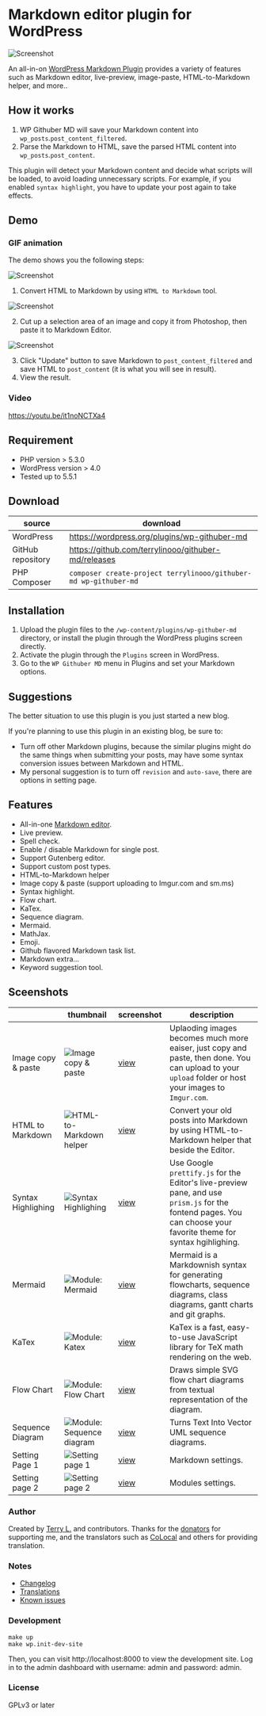 # Markdown editor plugin for WordPress

![Screenshot](./assets/images/wp-githuber-md-cover.png)

An all-in-on [WordPress Markdown Plugin](https://terryl.in/en/repository/wordpress-markdown-plugin-githuber-md/) provides a variety of features such as Markdown editor, live-preview, image-paste, HTML-to-Markdown helper, and more..

## How it works

1. WP Githuber MD will save your Markdown content into `wp_posts`.`post_content_filtered`.
2. Parse the Markdown to HTML, save the parsed HTML content into `wp_posts`.`post_content`.

This plugin will detect your Markdown content and decide what scripts will be loaded, to avoid loading unnecessary scripts.
For example, if you enabled `syntax highlight`, you have to update your post again to take effects.

## Demo

### GIF animation

The demo shows you the following steps:

![Screenshot](./assets/images/screenshot-1.gif)

1. Convert HTML to Markdown by using `HTML to Markdown` tool.

![Screenshot](./assets/images/screenshot-2.gif)

2. Cut up a selection area of an image and copy it from Photoshop, then paste it to Markdown Editor.

![Screenshot](./assets/images/screenshot-3.gif)

3. Click "Update" button to save Markdown to `post_content_filtered` and save HTML to `post_content` (it is what you will see in result). 
4. View the result.

### Video

https://youtu.be/it1noNCTXa4

## Requirement

* PHP version > 5.3.0
* WordPress version > 4.0
* Tested up to 5.5.1

## Download

| source | download | 
| --- | --- | 
| WordPress | https://wordpress.org/plugins/wp-githuber-md |
| GitHub repository | https://github.com/terrylinooo/githuber-md/releases | 
| PHP Composer | `composer create-project terrylinooo/githuber-md wp-githuber-md` |

## Installation

1. Upload the plugin files to the `/wp-content/plugins/wp-githuber-md` directory, or install the plugin through the WordPress plugins screen directly.
2. Activate the plugin through the `Plugins` screen in WordPress.
3. Go to the `WP Githuber MD` menu in Plugins and set your Markdown options.

## Suggestions

The better situation to use this plugin is you just started a new blog.

If you're planning to use this plugin in an existing blog, be sure to:

- Turn off other Markdown plugins, because the similar plugins might do the same things when submitting your posts, may have some syntax conversion issues between Markdown and HTML.
- My personal suggestion is to turn off `revision` and `auto-save`, there are options in setting page.

## Features

* All-in-one [Markdown editor](https://markdown-editor.github.io/).
* Live preview.
* Spell check.
* Enable / disable Markdown for single post.
* Support Gutenberg editor.
* Support custom post types.
* HTML-to-Markdown helper
* Image copy & paste (support uploading to Imgur.com and sm.ms)
* Syntax highlight.
* Flow chart.
* KaTex.
* Sequence diagram.
* Mermaid.
* MathJax.
* Emoji.
* Github flavored Markdown task list.
* Markdown extra...
* Keyword suggestion tool.

## Sceenshots

|  | thumbnail | screenshot | description |
| --- | --- | --- | --- |
| Image copy & paste | ![Image copy & paste](https://i.imgur.com/gX4buPZ.gif) | [view](https://i.imgur.com/FObsHBG.gif) | Uplaoding images becomes much more eaiser, just copy and paste, then done. You can upload to your `upload` folder or host your images to `Imgur.com`. |
| HTML to Markdown | ![HTML-to-Markdown helper](https://i.imgur.com/P5bOKn8.gif) |[view](https://i.imgur.com/DmLhnXM.gif) | Convert your old posts into Markdown by using HTML-to-Markdown helper that beside the Editor. |
| Syntax Highlighing | ![Syntax Highlighing](https://i.imgur.com/sJclXdRm.png)  |[view](https://i.imgur.com/sJclXdR.gif) | Use Google `prettify.js` for the Editor's live-preview pane, and use `prism.js` for the fontend pages. You can choose your favorite theme for syntax hgihlighing. |
| Mermaid | ![Module: Mermaid](https://i.imgur.com/6dfCQT6m.png) | [view](https://i.imgur.com/6dfCQT6.gif) | Mermaid is a Markdownish syntax for generating flowcharts, sequence diagrams, class diagrams, gantt charts and git graphs.
| KaTex | ![Module: Katex](https://i.imgur.com/ZWUaNNOm.png) | [view](https://i.imgur.com/ZWUaNNO.gif) | KaTex is a fast, easy-to-use JavaScript library for TeX math rendering on the web. |
| Flow Chart | ![Module: Flow Chart](https://i.imgur.com/3ZQRuwQm.png) | [view](https://i.imgur.com/3ZQRuwQ.gif) | Draws simple SVG flow chart diagrams from textual representation of the diagram. |
| Sequence Diagram | ![Module: Sequence diagram](https://i.imgur.com/P7ymz9am.png) | [view](https://i.imgur.com/P7ymz9a.gif) | Turns Text Into Vector UML sequence diagrams. |
| Setting Page 1 | ![Setting page 1](https://i.imgur.com/0yhHBhLm.png) | [view](https://i.imgur.com/0yhHBhL.gif) | Markdown settings. |
| Setting page 2 | ![Setting page 2](https://i.imgur.com/Va8z7Jgm.png) | [view](https://i.imgur.com/Va8z7Jg.gif) | Modules settings. |

### Author

Created by [Terry L.](https://terryl.in) and contributors.
Thanks for the [donators](https://terryl.in/thank-you/) for supporting me, and the translators such as [CoLocal](https://colocal.com/) and others for providing translation.

### Notes

- [Changelog](https://github.com/terrylinooo/githuber-md/wiki/Changelog) 
- [Translations](https://github.com/terrylinooo/githuber-md/wiki/Translations)
- [Known issues](https://github.com/terrylinooo/githuber-md/wiki/Known-Issues)

### Development

```
make up
make wp.init-dev-site
```
Then, you can visit http://localhost:8000 to view the development site.
Log in to the admin dashboard with username: admin and password: admin.

### License

GPLv3 or later
